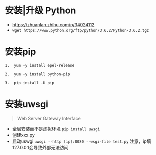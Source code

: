 # 安装|升级 Python
- https://zhuanlan.zhihu.com/p/34024112
- `wget https://www.python.org/ftp/python/3.6.2/Python-3.6.2.tgz`
# 安装pip
```
1.  yum -y install epel-release

2.  yum -y install python-pip

3.  pip install -U pip
```
# 安装uwsgi
> Web Server Gateway Interface
- 全局安装而不是虚拟环境 `pip install uwsgi`
- 创建xxx.py
- 启动uswgi `uwsgi --http [ip]:8080 --wsgi-file test.py`  注意，ip填127.0.0.1会导致外部无法访问